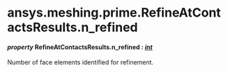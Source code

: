 # ansys.meshing.prime.RefineAtContactsResults.n_refined

<a id="ansys.meshing.prime.RefineAtContactsResults.n_refined"></a>

#### *property* RefineAtContactsResults.n_refined *: [int](https://docs.python.org/3.11/library/functions.html#int)*

Number of face elements identified for refinement.

<!-- !! processed by numpydoc !! -->
